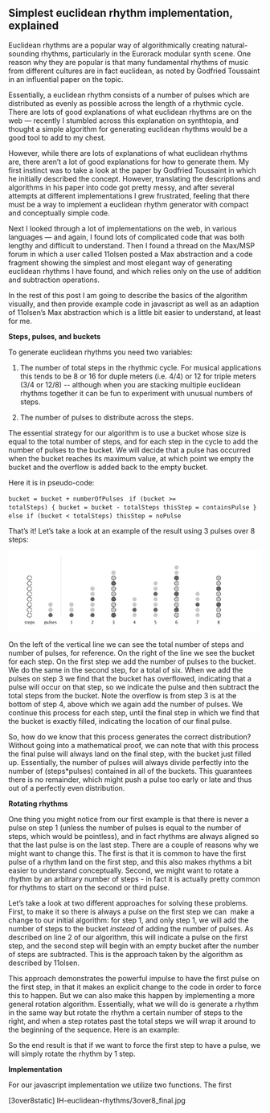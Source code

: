 <h2>Simplest euclidean rhythm implementation, explained</h2>

Euclidean rhythms are a popular way of algorithmically creating natural-sounding rhythms, particularly in the Eurorack modular synth scene. One reason why they are popular is that many fundamental rhythms of music from different cultures are in fact euclidean, as noted by Godfried Toussaint in an influential paper on the topic.

Essentially, a euclidean rhythm consists of a number of pulses which are distributed as evenly as possible across the length of a rhythmic cycle. There are lots of good explanations of what euclidean rhythms are on the web — recently I stumbled across this explanation on synthtopia, and thought a simple algorithm for generating euclidean rhythms would be a good tool to add to my chest.

However, while there are lots of explanations of what euclidean rhythms are, there aren’t a lot of good explanations for how to generate them. My first instinct was to take a look at the paper by Godfried Toussaint in which he initially described the concept. However, translating the descriptions and algorithms in his paper into code got pretty messy, and after several attempts at different implementations I grew frustrated, feeling that there must be a way to implement a euclidean rhythm generator with compact and conceptually simple code.

Next I looked through a lot of implementations on the web, in various languages — and again, I found lots of complicated code that was both lengthy and difficult to understand. Then I found a thread on the Max/MSP forum in which a user called 11olsen posted a Max abstraction and a code fragment showing the simplest and most elegant way of generating euclidean rhythms I have found, and which relies only on the use of addition and subtraction operations.

In the rest of this post I am going to describe the basics of the algorithm visually, and then provide example code in javascript as well as an adaption of 11olsen’s Max abstraction which is a little bit easier to understand, at least for me.

<b>Steps, pulses, and buckets</b>

To generate euclidean rhythms you need two variables:

1) The number of total steps in the rhythmic cycle. For musical applications this tends to be 8 or 16 for duple meters (i.e. 4/4) or 12 for triple meters (3/4 or 12/8) -- although when you are stacking multiple euclidean rhythms together it can be fun to experiment with unusual numbers of steps.

2) The number of pulses to distribute across the steps.

The essential strategy for our algorithm is to use a bucket whose size is equal to the total number of steps, and for each step in the cycle to add the number of pulses to the bucket. We will decide that a pulse has occurred when the bucket reaches its maximum value, at which point we empty the bucket and the overflow is added back to the empty bucket.

Here it is in pseudo-code:

<code>bucket = bucket + numberOfPulses</code>
<code>
if (bucket &gt;= totalSteps) {
bucket = bucket - totalSteps
thisStep = containsPulse
} else if (bucket &lt; totalSteps) thisStep = noPulse</code>

That’s it! Let’s take a look at an example of the result using 3 pulses over 8 steps:

![](https://raw.githubusercontent.com/ianhattwick/IH-euclidean-rhythms/testing/3over8_final.jpg)

On the left of the vertical line we can see the total number of steps and number of pulses, for reference. On the right of the line we see the bucket for each step. On the first step we add the number of pulses to the bucket. We do the same in the second step, for a total of six. When we add the pulses on step 3 we find that the bucket has overflowed, indicating that a pulse will occur on that step, so we indicate the pulse and then subtract the total steps from the bucket. Note the overflow is from step 3 is at the bottom of step 4, above which we again add the number of pulses. We continue this process for each step, until the final step in which we find that the bucket is exactly filled, indicating the location of our final pulse.

So, how do we know that this process generates the correct distribution? Without going into a mathematical proof, we can note that with this process the final pulse will always land on the final step, with the bucket just filled up. Essentially, the number of pulses will always divide perfectly into the number of (steps*pulses) contained in all of the buckets. This guarantees there is no remainder, which might push a pulse too early or late and thus out of a perfectly even distribution.

<b>Rotating rhythms</b>

One thing you might notice from our first example is that there is never a pulse on step 1 (unless the number of pulses is equal to the number of steps, which would be pointless), and in fact rhythms are always aligned so that the last pulse is on the last step. There are a couple of reasons why we might want to change this. The first is that it is common to have the first pulse of a rhythm land on the first step, and this also makes rhythms a bit easier to understand conceptually. Second, we might want to rotate a rhythm by an arbitrary number of steps - in fact it is actually pretty common for rhythms to start on the second or third pulse.

Let’s take a look at two different approaches for solving these problems. First, to make it so there is always a pulse on the first step we can  make a change to our initial algorithm: for step 1, and only step 1, we will add the number of steps to the bucket <i>instead</i> of adding the number of pulses. As described on line 2 of our algorithm, this will indicate a pulse on the first step, and the second step will begin with an empty bucket after the number of steps are subtracted. This is the approach taken by the algorithm as described by 11olsen.

This approach demonstrates the powerful impulse to have the first pulse on the first step, in that it makes an explicit change to the code in order to force this to happen. But we can also make this happen by implementing a more general rotation algorithm. Essentially, what we will do is generate a rhythm in the same way but rotate the rhythm a certain number of steps to the right, and when a step rotates past the total steps we will wrap it around to the beginning of the sequence. Here is an example:

So the end result is that if we want to force the first step to have a pulse, we will simply rotate the rhythm by 1 step.

<b>Implementation</b>

For our javascript implementation we utilize two functions. The first

[3over8static] IH-euclidean-rhythms/3over8_final.jpg